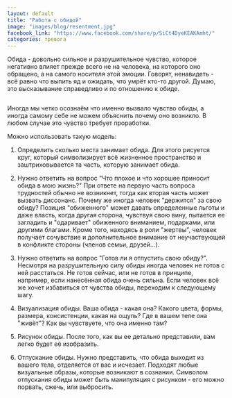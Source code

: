 ```yaml
---
layout: default
title: "Работа с обидой"
image: "images/blog/resentment.jpg"
facebook_link: "https://www.facebook.com/share/p/SiCt4DyeKEAKAmht/"
categories: тревога
---
```


Обида - довольно сильное и разрушительное чувство, которое негативно влияет прежде всего не на человека, на которого оно обращено, а на самого носителя этой эмоции.
Говорят, ненавидеть - всё равно что выпить яд и ожидать, что умрёт кто-то другой. Думаю, это высказывание справедливо и по отношению к обиде.

<!--more-->

<img src="{{ page.image }}" alt="" class="img-fluid">

Иногда мы четко осознаём что именно вызвало чувство обиды, а иногда самому себе не можем объяснить почему оно возникло. В любом случае это чувство требует проработки.

Можно использовать такую модель:

1. Определить сколько места занимает обида. Для этого рисуется круг, который символизирует всё жизненное пространство и заштриховывается та часть, которую занимает обида.

2. Нужно ответить на вопрос "Что плохое и что хорошее приносит обида в мою жизнь?" При ответе на первую часть вопроса трудностей обычно не возникнет, тогда как вторая часть может вызвать диссонанс.
Почему же иногда человек "держится" за свою обиду? Позиция "обиженного" может давать определенные льготы и даже власть, когда другая сторона, чувствуя свою вину, пытается ее загладить и "одаривает" обиженного вниманием, подарками, или другими благами. Кроме того, находясь в роли "жертвы", человек получает сочувствие и дополнительное внимание от неучаствующей в конфликте стороны (членов семьи, друзей...).

3. Нужно ответить на вопрос "Готов ли я отпустить свою обиду?". Несмотря на разрушительную силу обиды иногда человек не готов с ней расстаться. Не готов сейчас, или не готов в принципе, например, если нанесённая обида очень сильна. Если человек всё же хочет избавиться от чувства обиды, переходим к следующему шагу.

4. Визуализация обиды. Ваша обида - какая она? Какого цвета, формы, размера, консистенции, какая на ощупь? Где в вашем теле она "живёт"? Как вы чувствуете, что она именно там?

5. Рисунок обиды. После того, как вы ее детально представили, вам легко будет её изобразить.

6. Отпускание обиды. Нужно представить, что обида выходит из вашего тела, отделяется от вас и исчезает. Подходят любые визуальные образы, которые возникают в сознании.
Символом отпускания обиды может быть манипуляция с рисунком - его можно порвать, сжечь, или выбросить.